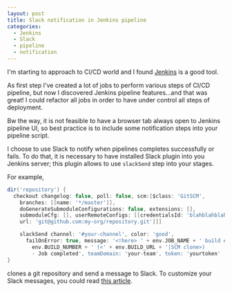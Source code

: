 ```yaml
---
layout: post
title: Slack notification in Jenkins pipeline
categories:
  - Jenkins
  - Slack
  - pipeline
  - notification
---
```


I'm starting to approach to CI/CD world and I found [Jenkins](https://jenkins.io/) is a good tool.

As first step I've created a lot of jobs to perform various steps of CI/CD pipeline, but now I discovered Jenkins pipeline features...and that was great!
I could refactor all jobs in order to have under control all steps of deployment.

Bw the way, it is not feasible to have a browser tab always open to Jenkins pipeline UI, so best practice is to include some notification steps into your pipeline script.

I choose to use Slack to notify when pipelines completes successfully or fails.
To do that, it is necessary to have installed Slack plugin into you Jenkins server; this plugin allows to use `slackSend`
step into your stages.

For example,

```groovy
dir('repository') {
  checkout changelog: false, poll: false, scm:[$class: 'GitSCM',
    branches: [[name: '*/master']],
    doGenerateSubmoduleConfigurations: false, extensions: [],
    submoduleCfg: [], userRemoteConfigs: [[credentialsId: 'blahblahblah',
    url: 'git@github.com:my-org/repository.git']]]

    slackSend channel: '#your-channel', color: 'good',
      failOnError: true, message: '<!here> ' + env.JOB_NAME + ' build #' +
        env.BUILD_NUMBER + ' (<' + env.BUILD_URL + '|SCM clone>)
        - Job completed', teamDomain: 'your-team', token: 'yourtoken'            
}
```

clones a git repository and send a message to Slack. To customize your Slack messages, you could read [this article](https://api.slack.com/docs/message-formatting).
